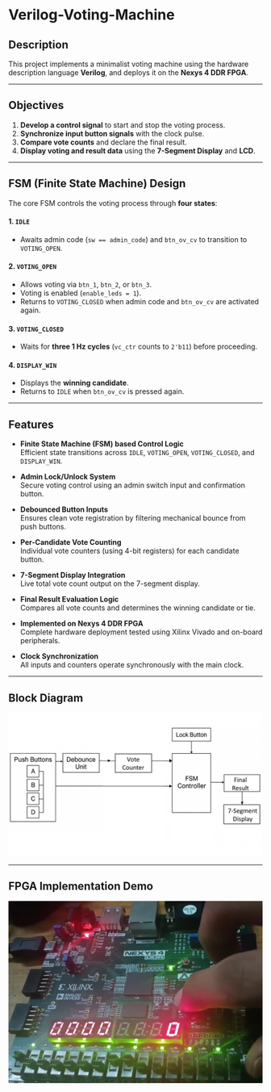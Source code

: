 # Verilog-Voting-Machine

## Description
This project implements a minimalist voting machine using the hardware description language **Verilog**, and deploys it on the **Nexys 4 DDR FPGA**.

---

## Objectives
1. **Develop a control signal** to start and stop the voting process.
2. **Synchronize input button signals** with the clock pulse.
3. **Compare vote counts** and declare the final result.
4. **Display voting and result data** using the **7-Segment Display** and **LCD**.

---

##  FSM (Finite State Machine) Design

The core FSM controls the voting process through **four states**:

#### 1. `IDLE`
- Awaits admin code (`sw == admin_code`) and `btn_ov_cv` to transition to `VOTING_OPEN`.

#### 2. `VOTING_OPEN`
- Allows voting via `btn_1`, `btn_2`, or `btn_3`.
- Voting is enabled (`enable_leds = 1`).
- Returns to `VOTING_CLOSED` when admin code and `btn_ov_cv` are activated again.

#### 3. `VOTING_CLOSED`
- Waits for **three 1 Hz cycles** (`vc_ctr` counts to `2'b11`) before proceeding.

#### 4. `DISPLAY_WIN`
- Displays the **winning candidate**.
- Returns to `IDLE` when `btn_ov_cv` is pressed again.

---

## Features

- **Finite State Machine (FSM) based Control Logic**  
  Efficient state transitions across `IDLE`, `VOTING_OPEN`, `VOTING_CLOSED`, and `DISPLAY_WIN`.

- **Admin Lock/Unlock System**  
  Secure voting control using an admin switch input and confirmation button.

- **Debounced Button Inputs**  
  Ensures clean vote registration by filtering mechanical bounce from push buttons.

- **Per-Candidate Vote Counting**  
  Individual vote counters (using 4-bit registers) for each candidate button.

- **7-Segment Display Integration**  
  Live total vote count output on the 7-segment display.

- **Final Result Evaluation Logic**  
  Compares all vote counts and determines the winning candidate or tie.

- **Implemented on Nexys 4 DDR FPGA**  
  Complete hardware deployment tested using Xilinx Vivado and on-board peripherals.

- **Clock Synchronization**  
  All inputs and counters operate synchronously with the main clock.

---

## Block Diagram

![Block Diagram](docs/block_diagram.png)

---

## FPGA Implementation Demo

![FPGA Demo](docs/fpga_thumbnail.png)
